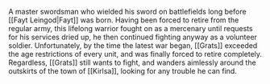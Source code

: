 A master swordsman who wielded his sword on battlefields long before <span class="people">[[Fayt Leingod|Fayt]]</span> was born.
Having been forced to retire from the regular army, this lifelong warrior fought on as a mercenary until requests for his services dried up, he then continued fighting anyway as a volunteer soldier.
Unfortunately, by the time the latest war began, <span class="people">[[Grats]]</span> exceeded the age restrictions of every unit, and was finally forced to retire completely.
Regardless, <span class="people">[[Grats]]</span> still wants to fight, and wanders aimlessly around the outskirts of the town of <span class="political-bodies-places">[[Kirlsa]]</span>, looking for any trouble he can find.
